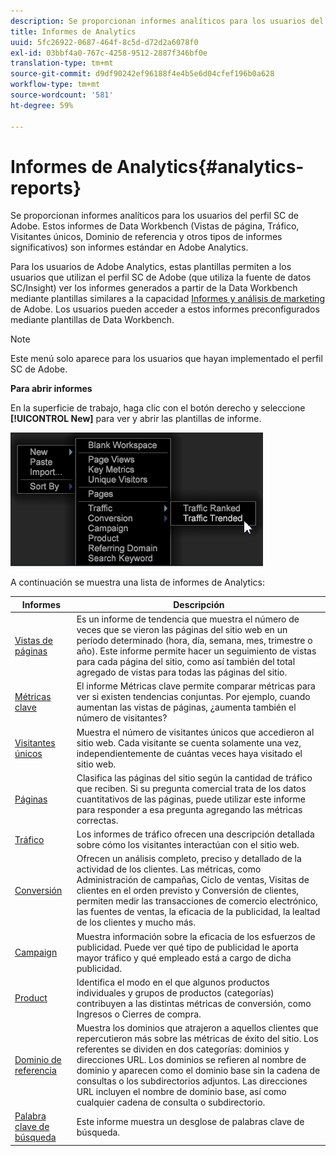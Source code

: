```yaml
---
description: Se proporcionan informes analíticos para los usuarios del perfil SC de Adobe. Estos informes de Data Workbench (Vistas de página, Tráfico, Visitantes únicos, Dominio de referencia y otros tipos de informes significativos) son informes estándar en Adobe Analytics.
title: Informes de Analytics
uuid: 5fc26922-0687-464f-8c5d-d72d2a6078f0
exl-id: 03bbf4a0-767c-4258-9512-2887f346bf0e
translation-type: tm+mt
source-git-commit: d9df90242ef96188f4e4b5e6d04cfef196b0a628
workflow-type: tm+mt
source-wordcount: '581'
ht-degree: 59%

---
```


# Informes de Analytics{#analytics-reports}

Se proporcionan informes analíticos para los usuarios del perfil SC de Adobe. Estos informes de Data Workbench (Vistas de página, Tráfico, Visitantes únicos, Dominio de referencia y otros tipos de informes significativos) son informes estándar en Adobe Analytics.

Para los usuarios de Adobe Analytics, estas plantillas permiten a los usuarios que utilizan el perfil SC de Adobe (que utiliza la fuente de datos SC/Insight) ver los informes generados a partir de la Data Workbench mediante plantillas similares a la capacidad [Informes y análisis de marketing](http://www.adobe.com/solutions/digital-analytics/marketing-reports-analytics.html?promoid=KAUCM) de Adobe. Los usuarios pueden acceder a estos informes preconfigurados mediante plantillas de Data Workbench.

>[!NOTE]
>
>Este menú solo aparece para los usuarios que hayan implementado el perfil SC de Adobe.

**Para abrir informes**

En la superficie de trabajo, haga clic con el botón derecho y seleccione **[!UICONTROL New]** para ver y abrir las plantillas de informe.

![](assets/template_reports.png)

A continuación se muestra una lista de informes de Analytics:

| Informes | Descripción |
|---|---|
| [Vistas de páginas](https://docs.adobe.com/content/help/es-ES/analytics/components/variables/dimensions-reports/reports-page-views.html) | Es un informe de tendencia que muestra el número de veces que se vieron las páginas del sitio web en un período determinado (hora, día, semana, mes, trimestre o año). Este informe permite hacer un seguimiento de vistas para cada página del sitio, como así también del total agregado de vistas para todas las páginas del sitio. |
| [Métricas clave](https://docs.adobe.com/help/en/analytics/components/variables/dimensions-reports/reports-key-metrics.html) | El informe Métricas clave permite comparar métricas para ver si existen tendencias conjuntas. Por ejemplo, cuando aumentan las vistas de páginas, ¿aumenta también el número de visitantes? |
| [Visitantes únicos](https://docs.adobe.com/content/help/es-ES/analytics/components/metrics/unique-visitors.html) | Muestra el número de visitantes únicos que accedieron al sitio web. Cada visitante se cuenta solamente una vez, independientemente de cuántas veces haya visitado el sitio web. |
| [Páginas](https://docs.adobe.com/content/help/en/analytics/components/variables/dimensions-reports/reports-pages.html) | Clasifica las páginas del sitio según la cantidad de tráfico que reciben. Si su pregunta comercial trata de los datos cuantitativos de las páginas, puede utilizar este informe para responder a esa pregunta agregando las métricas correctas. |
| [Tráfico](https://docs.adobe.com/help/en/analytics/components/variables/dimensions-reports/reports-traffic.html) | Los informes de tráfico ofrecen una descripción detallada sobre cómo los visitantes interactúan con el sitio web. |
| [Conversión](https://docs.adobe.com/content/help/es-ES/analytics/components/dimensions/evar.html) | Ofrecen un análisis completo, preciso y detallado de la actividad de los clientes. Las métricas, como Administración de campañas, Ciclo de ventas, Visitas de clientes en el orden previsto y Conversión de clientes, permiten medir las transacciones de comercio electrónico, las fuentes de ventas, la eficacia de la publicidad, la lealtad de los clientes y mucho más. |
| [Campaign](https://docs.adobe.com/content/help/en/analytics/components/variables/dimensions-reports/reports-campaigns.html) | Muestra información sobre la eficacia de los esfuerzos de publicidad. Puede ver qué tipo de publicidad le aporta mayor tráfico y qué empleado está a cargo de dicha publicidad. |
| [Product](https://docs.adobe.com/content/help/en/analytics/components/variables/dimensions-reports/reports-products.html) | Identifica el modo en el que algunos productos individuales y grupos de productos (categorías) contribuyen a las distintas métricas de conversión, como Ingresos o Cierres de compra. |
| [Dominio de referencia](https://docs.adobe.com/content/help/en/analytics/components/variables/dimensions-reports/reports-referring-domains.html) | Muestra los dominios que atrajeron a aquellos clientes que repercutieron más sobre las métricas de éxito del sitio. Los referentes se dividen en dos categorías: dominios y direcciones URL. Los dominios se refieren al nombre de dominio y aparecen como el dominio base sin la cadena de consultas o los subdirectorios adjuntos. Las direcciones URL incluyen el nombre de dominio base, así como cualquier cadena de consulta o subdirectorio. |
| [Palabra clave de búsqueda](https://docs.adobe.com/content/help/en/analytics/components/variables/dimensions-reports/reports-search-keywords.html) | Este informe muestra un desglose de palabras clave de búsqueda. |
